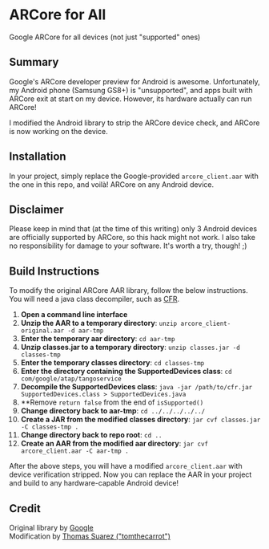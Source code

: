 # ARCore for All
Google ARCore for all devices (not just "supported" ones)

## Summary
Google's ARCore developer preview for Android is awesome. Unfortunately, my Android phone (Samsung GS8+) is "unsupported", and apps built with ARCore exit at start on my device. However, its hardware actually can run ARCore!

I modified the Android library to strip the ARCore device check, and ARCore is now working on the device.

## Installation
In your project, simply replace the Google-provided `arcore_client.aar` with the one in this repo, and voilà! ARCore on any Android device.

## Disclaimer
Please keep in mind that (at the time of this writing) only 3 Android devices are officially supported by ARCore, so this hack might not work. I also take no responsibility for damage to your software. It's worth a try, though! ;)

## Build Instructions
To modify the original ARCore AAR library, follow the below instructions. You will need a java class decompiler, such as [CFR](http://www.benf.org/other/cfr/).
1. **Open a command line interface**
2. **Unzip the AAR to a temporary directory**: `unzip arcore_client-original.aar -d aar-tmp`
3. **Enter the temporary aar directory**: `cd aar-tmp`
4. **Unzip classes.jar to a temporary directory**: `unzip classes.jar -d classes-tmp`
5. **Enter the temporary classes directory**: `cd classes-tmp`
6. **Enter the directory containing the SupportedDevices class**: `cd com/google/atap/tangoservice`
7. **Decompile the SupportedDevices class**: `java -jar /path/to/cfr.jar SupportedDevices.class > SupportedDevices.java`
8. **Remove `return false` from the end of `isSupported()`
9. **Change directory back to aar-tmp**: `cd ../../../../../`
10. **Create a JAR from the modified classes directory**: `jar cvf classes.jar -C classes-tmp .`
11. **Change directory back to repo root**: `cd ..`
12. **Create an AAR from the modified aar directory**: `jar cvf arcore_client.aar -C aar-tmp .`

After the above steps, you will have a modified `arcore_client.aar` with device verification stripped. Now you can replace the AAR in your project and build to any hardware-capable Android device!

## Credit
Original library by [Google](https://developers.google.com/ar/develop/java/getting-started)  
Modification by [Thomas Suarez ("tomthecarrot")](http://tomthecarrot.com/)
